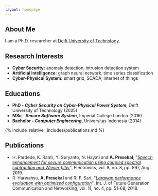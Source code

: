 ```yaml
---
layout: homepage
---
```


## About Me

I am a Ph.D. researcher at [Delft University of Technology](https://research.tudelft.nl/en/persons/a-presekal). 

## Research Interests

- **Cyber Security:** anomaly detection, intrusion detection system
- **Artificial Intelligence:** graph neural network, time series classification
- **Cyber-Physical System:** smart grid, SCADA, internet of things

## Educations

- **PhD - _Cyber Security on Cyber-Physical Power System_**, Delft University of Technology (2025)
- **MSc - _Secure Software System_**, Imperial College London (2016)
- **Bachelor - _Computer Engineering_**, Universitas Indonesia (2014)

{% include_relative _includes/publications.md %}

## Publications

- H. Pardede, K. Ramli, Y. Suryanto, N. Hayati and **A. Presekal**, "[*Speech enhancement for secure communication using coupled spectral subtraction and Wiener filter*](https://www.mdpi.com/2079-9292/8/8/897)", Electronics, vol. 8, no. 8, pp. 897, Aug. 2019.
- R. Harwahyu, **A. Presekal** and R. F. Sari, "[*Lorawan performance evaluation with optimized configuration*](https://www.researchgate.net/publication/326739399_LoRaWAN_Performance_Evaluation_with_Optimized_Configuration)", Int. J. of Future Generation Communication and Networking, vol. 11, no. 4, pp. 51-68, 2018.

<!-- {% include_relative _includes/services.md %} -->
